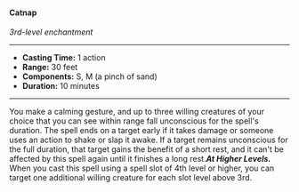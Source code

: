 #### Catnap
*3rd-level enchantment*
___
- **Casting Time:** 1 action
- **Range:** 30 feet
- **Components:** S, M (a pinch of sand)
- **Duration:** 10 minutes
---
You make a calming gesture, and up to three willing creatures of your choice that you can see within range fall unconscious for the spell's duration. The spell ends on a target early if it takes damage or someone uses an action to shake or slap it awake. If a target remains unconscious for the full duration, that target gains the benefit of a short rest, and it can't be affected by this spell again until it finishes a long rest.***At Higher Levels.*** When you cast this spell using a spell slot of 4th level or higher, you can target one additional willing creature for each slot level above 3rd.